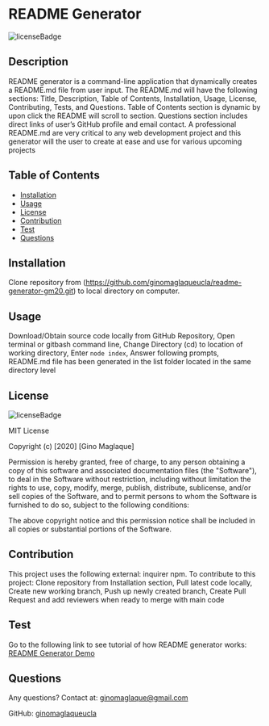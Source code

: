 # README Generator
![licenseBadge](https://img.shields.io/badge/License-MIT-blue)

## Description
README generator is a command-line application that dynamically creates a README.md file from user input. The README.md will have the following sections: Title, Description, Table of Contents, Installation, Usage, License, Contributing, Tests, and Questions. Table of Contents section is dynamic by upon click the README will scroll to section. Questions section includes direct links of user’s GitHub profile and email contact. A professional README.md are very critical to any web development project and this generator will the user to create at ease and use for various upcoming projects

## Table of Contents
* [Installation](#installation)
* [Usage](#usage)
* [License](#license)
* [Contribution](#contribution)
* [Test](#test)
* [Questions](#questions)

## Installation
Clone repository from (https://github.com/ginomaglaqueucla/readme-generator-gm20.git) to local directory on computer.

## Usage
Download/Obtain source code locally from GitHub Repository, Open terminal or gitbash command line, Change Directory (cd) to location of working directory, Enter `node index`, Answer following prompts, README.md file has been generated in the list folder located in the same directory level

## License
![licenseBadge](https://img.shields.io/badge/License-MIT-blue)

MIT License

Copyright (c) [2020] [Gino Maglaque]

Permission is hereby granted, free of charge, to any person obtaining a copy of this software and associated documentation files (the "Software"), to deal in the Software without restriction, including without limitation the rights to use, copy, modify, merge, publish, distribute, sublicense, and/or sell copies of the Software, and to permit persons to whom the Software is furnished to do so, subject to the following conditions:

The above copyright notice and this permission notice shall be included in all copies or substantial portions of the Software.

## Contribution
This project uses the following external: inquirer npm. To contribute to this project: Clone repository from Installation section, Pull latest code locally, Create new working branch, Push up newly created branch, Create Pull Request and add reviewers when ready to merge with main code

## Test
Go to the following link to see tutorial of how README generator works: [README Generator Demo](https://drive.google.com/file/d/1Q6X1epZ8w1MZ9HgtA53YXDBU_D2M7VtJ/view?usp=sharing)

## Questions
Any questions? Contact at: ginomaglaque@gmail.com

GitHub: [ginomaglaqueucla](https://github.com/ginomaglaqueucla)